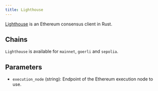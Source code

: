 ```yaml
---
title: Lighthouse
---
```


[Lighthouse](https://lighthouse-book.sigmaprime.io) is an Ethereum consensus client in Rust.

## Chains

`Lighthouse` is available for `mainnet`, `goerli` and `sepolia`.

## Parameters

- `execution_node` (string): Endpoint of the Ethereum execution node to use.
